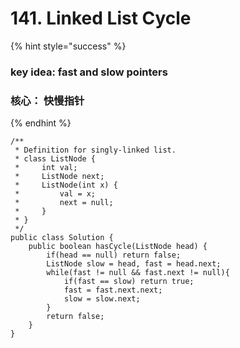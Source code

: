 # 141. Linked List Cycle

{% hint style="success" %}
### key idea: fast and slow pointers

### 核心： 快慢指针
{% endhint %}

```text
/**
 * Definition for singly-linked list.
 * class ListNode {
 *     int val;
 *     ListNode next;
 *     ListNode(int x) {
 *         val = x;
 *         next = null;
 *     }
 * }
 */
public class Solution {
    public boolean hasCycle(ListNode head) {
        if(head == null) return false;
        ListNode slow = head, fast = head.next;
        while(fast != null && fast.next != null){
            if(fast == slow) return true;
            fast = fast.next.next;
            slow = slow.next;
        }
        return false;
    }
}
```

